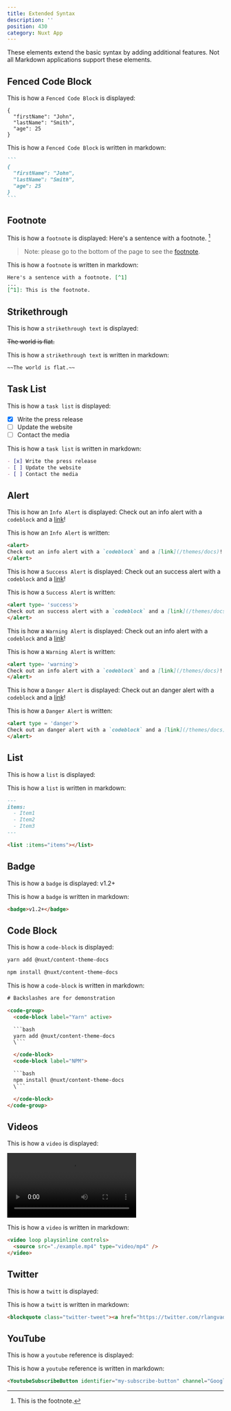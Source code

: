 ```yaml
---
title: Extended Syntax
description: ''
position: 430
category: Nuxt App
---
```


These elements extend the basic syntax by adding additional features. Not all Markdown applications support these elements.


## Fenced Code Block
This is how a `Fenced Code Block` is displayed:

```
{
  "firstName": "John",
  "lastName": "Smith",
  "age": 25
}
```

This is how a `Fenced Code Block` is written in markdown:
~~~md
```
{
  "firstName": "John",
  "lastName": "Smith",
  "age": 25
}
```
~~~

## Footnote
This is how a `footnote` is displayed:
Here's a sentence with a footnote. [^1]

[^1]: This is the footnote.

> Note: please go to the bottom of the page to see the [footnote](/#twitter).

This is how a `footnote` is written in markdown:
```md
Here's a sentence with a footnote. [^1]
...
[^1]: This is the footnote.
```
## Strikethrough
This is how a `strikethrough text` is displayed:

~~The world is flat.~~

This is how a `strikethrough text` is written in markdown:

```md
~~The world is flat.~~
```


## Task List
This is how a `task list` is displayed:

- [x] Write the press release
- [ ] Update the website
- [ ] Contact the media

This is how a `task list` is written in markdown:

```md
- [x] Write the press release
- [ ] Update the website
- [ ] Contact the media
```

## Alert

This is how an `Info Alert` is displayed:
<alert>
Check out an info alert with a `codeblock` and a [link](/themes/docs)!
</alert>


This is how an `Info Alert` is written:
```md
<alert>
Check out an info alert with a `codeblock` and a [link](/themes/docs)!
</alert>

```

This is how a `Success Alert` is displayed:
<alert type= 'success'>
Check out an success alert with a `codeblock` and a [link](/themes/docs)!
</alert>


This is how a `Success Alert` is written:
```md
<alert type= 'success'>
Check out an success alert with a `codeblock` and a [link](/themes/docs)!
</alert>
```


This is how a `Warning Alert` is displayed:
<alert type= 'warning'>
Check out an info alert with a `codeblock` and a [link](/themes/docs)!
</alert>


This is how a `Warning Alert` is written:
```md
<alert type= 'warning'>
Check out an info alert with a `codeblock` and a [link](/themes/docs)!
</alert>
```

This is how a `Danger Alert` is displayed:
<alert type = 'danger'>
Check out an danger alert with a `codeblock` and a [link](/themes/docs)!
</alert>


This is how a `Danger Alert` is written:
```md
<alert type = 'danger'>
Check out an danger alert with a `codeblock` and a [link](/themes/docs)!
</alert>
```

## List

This is how a `list` is displayed:

<list :items="['Item1', 'Item2', 'Item3']"></list>


This is how a `list` is written in markdown:

```md
---
items:
  - Item1
  - Item2
  - Item3
---

<list :items="items"></list>
```

## Badge

This is how a `badge` is displayed:
<badge>v1.2+</badge>

This is how a `badge` is written in markdown:
```md
<badge>v1.2+</badge>
```

## Code Block

This is how a `code-block` is displayed:

<code-group>
  <code-block label="Yarn" active>

  ```bash
  yarn add @nuxt/content-theme-docs
  ```

  </code-block>
  <code-block label="NPM">

  ```bash
  npm install @nuxt/content-theme-docs
  ```

  </code-block>
</code-group>

This is how a `code-block` is written in markdown:

```html
# Backslashes are for demonstration

<code-group>
  <code-block label="Yarn" active>

  ```bash
  yarn add @nuxt/content-theme-docs
  \```

  </code-block>
  <code-block label="NPM">

  ```bash
  npm install @nuxt/content-theme-docs
  \```

  </code-block>
</code-group>
```

## Videos

This is how a `video` is displayed:

<video loop playsinline controls>
  <source src="./example.mp4" type="video/mp4" />
</video>

This is how a `video` is written in markdown:

```md
<video loop playsinline controls>
  <source src="./example.mp4" type="video/mp4" />
</video>
```

## Twitter

This is how a `twitt` is displayed:
<blockquote class="twitter-tweet"><a href="https://twitter.com/rlangvad/status/1352940444200669186?ref_src=twsrc%5Etfw"></a></blockquote>


This is how a `twitt` is written in markdown:

```html
<blockquote class="twitter-tweet"><a href="https://twitter.com/rlangvad/status/1352940444200669186?ref_src=twsrc%5Etfw"></a></blockquote>
```

<script async src="https://platform.twitter.com/widgets.js" charset="utf-8"></script>

## YouTube
This is how a `youtube` reference is displayed:
<YoutubeSubscribeButton identifier="my-subscribe-button" channel="GoogleDevelopers"></YoutubeSubscribeButton>

This is how a `youtube` reference is written in markdown:

```html
<YoutubeSubscribeButton identifier="my-subscribe-button" channel="GoogleDevelopers"></YoutubeSubscribeButton>
```
